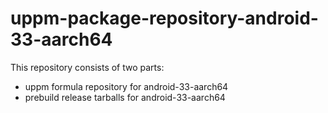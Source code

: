 # uppm-package-repository-android-33-aarch64

This repository consists of two parts:

- uppm formula repository for android-33-aarch64
- prebuild release tarballs for android-33-aarch64
